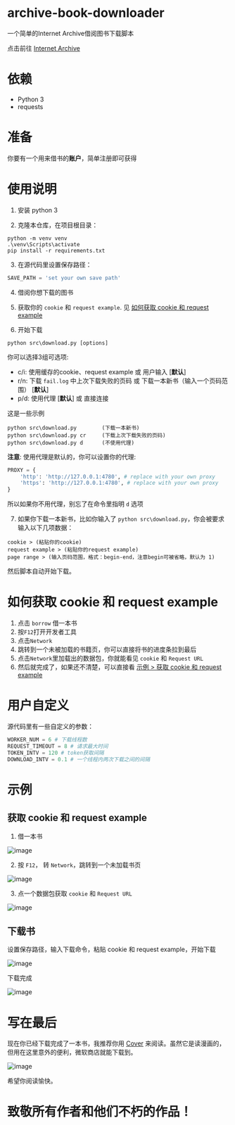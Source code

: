 # archive-book-downloader
一个简单的Internet Archive借阅图书下载脚本

点击前往 [Internet Archive](https://archive.org/)

# 依赖

- Python 3
- requests

# 准备

你要有一个用来借书的**账户**，简单注册即可获得

# 使用说明

1. 安装 python 3

2. 克隆本仓库，在项目根目录：
```shell
python -m venv venv
.\venv\Scripts\activate
pip install -r requirements.txt
```

3. 在源代码里设置保存路径：
```python
SAVE_PATH = 'set your own save path'
```

4. 借阅你想下载的图书

5. 获取你的 `cookie` 和 `request example`. 见 [如何获取 cookie 和 request example](#t)

6. 开始下载
```shell
python src\download.py [options]
```
你可以选择3组可选项:
- c/i: 使用缓存的cookie、request example 或 用户输入 [**默认**]
- r/n: 下载 `fail.log` 中上次下载失败的页码 或 下载一本新书（输入一个页码范围） [**默认**]
- p/d: 使用代理 [**默认**] 或 直接连接

这是一些示例
```shell
python src\download.py        (下载一本新书)
python src\download.py cr     (下载上次下载失败的页码)
python src\download.py d      (不使用代理)
```

**注意**: 使用代理是默认的，你可以设置你的代理:
```python
PROXY = {
    'http': 'http://127.0.0.1:4780', # replace with your own proxy
    'https': 'http://127.0.0.1:4780', # replace with your own proxy
}
```
所以如果你不用代理，别忘了在命令里指明 `d` 选项

7. 如果你下载一本新书，比如你输入了 `python src\download.py`，你会被要求输入以下几项数据：
```
cookie > (粘贴你的cookie)
request example > (粘贴你的request example)
page range > (输入页码范围，格式：begin-end，注意begin可被省略，默认为 1)
```
然后脚本自动开始下载。

# 如何获取 cookie 和 request example<span id="t"></span>

1. 点击 `borrow` 借一本书
2. 按`F12`打开开发者工具
3. 点击`Network`
4. 跳转到一个未被加载的书籍页，你可以直接将书的进度条拉到最后
5. 点击`Network`里加载出的数据包，你就能看见 `cookie` 和 `Request URL`
6. 然后就完成了，如果还不清楚，可以直接看 [示例 > 获取 cookie 和 request example](#d)

# 用户自定义

源代码里有一些自定义的参数：

```python
WORKER_NUM = 6 # 下载线程数
REQUEST_TIMEOUT = 8 # 请求最大时间
TOKEN_INTV = 120 # token获取间隔
DOWNLOAD_INTV = 0.1 # 一个线程内两次下载之间的间隔
```

# 示例

## 获取 cookie 和 request example<span id="d"></span>

1. 借一本书

![image](https://user-images.githubusercontent.com/47183462/170027317-09680f29-d9b5-457d-bc28-c32c1581ebef.png)

2. 按 `F12`， 转 `Network`，跳转到一个未加载书页

![image](https://user-images.githubusercontent.com/47183462/170028140-7df10c1c-52f6-4294-a7d5-be35878b996c.png)

3. 点一个数据包获取 `cookie` 和 `Request URL`

![image](https://user-images.githubusercontent.com/47183462/170028627-13c2b268-faa8-46d4-8072-c7c182d7019b.png)

## 下载书

设置保存路径，输入下载命令，粘贴 cookie 和 request example，开始下载

![image](https://user-images.githubusercontent.com/47183462/170030100-5f9d6102-0415-4d9f-970b-92cecb8d1a38.png)

下载完成

![image](https://user-images.githubusercontent.com/47183462/170031264-c8da0b0f-46e3-4c27-a8bf-a4075451a9be.png)

# 写在最后

现在你已经下载完成了一本书，我推荐你用 [Cover](https://www.microsoft.com/store/productId/9WZDNCRFJ9W7) 来阅读。虽然它是读漫画的，但用在这里意外的便利，微软商店就能下载到。

![image](https://user-images.githubusercontent.com/47183462/170032987-b27e7e31-1858-48e7-b608-5aca5828ffb3.png)

希望你阅读愉快。

# 致敬所有作者和他们不朽的作品！
